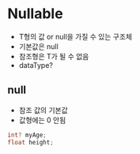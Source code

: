 # Nullable<T>
- T형의 값 or null을 가질 수 있는 구조체
- 기본값은 null
- 참조형은 T가 될 수 없음
- dataType?

## null
- 참조 값의 기본값
- 값형에는 0 안됨

```c#
int? myAge;
float height;
```
